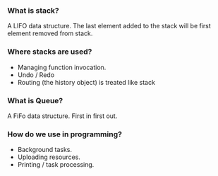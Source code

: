 ### What is stack?
A LIFO data structure. 
The last element added to the stack will be first element removed from stack.

### Where stacks are used?
* Managing function invocation.
* Undo / Redo
* Routing (the history object) is treated like stack

### What is Queue?
A FiFo data structure.
First in first out.

### How do we use in programming?
* Background tasks.
* Uploading resources. 
* Printing / task processing.